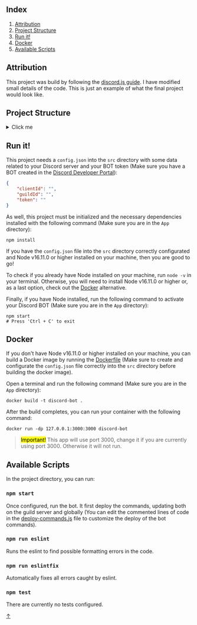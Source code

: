 ## Index

1. [Attribution](#attribution)
2. [Project Structure](#project-structure)
3. [Run it!](#run-it)
4. [Docker](#docker)
5. [Available Scripts](#available-scripts)

## Attribution

This project was build by following the [discord.js guide](https://github.com/discordjs/guide). I have modified small details of the code. This is just an example of what the final project would look like.

## Project Structure
<details>
<summary>Click me</summary>

```
App/
├── node_modules/
│   └── ...
├── src/
│   ├── assets/
│   │   └── ...
│   ├── commands/
│   │   ├── fun/
│   │   │   └── ping.js
│   │   ├── moderation/
│   │   │   ├── kick.js
│   │   │   └── prune.js
│   │   └── utility/
│   │       ├── avatar.js
│   │       ├── server.js
│   │       └── user.js
│   ├── data/
│   │   └── ...
│   ├── events/
│   │   ├── interactionCreate.js
│   │   └── ready.js
│   ├── scripts/
│   │   └── ...
│   ├── config.json
│   ├── deploy-commands.js
│   └── index.js
├── Dockerfile
├── package-lock.json
└── package.json
```
</details>

## Run it!

This project needs a `config.json` into the `src` directory with some data related to your Discord server and your BOT token (Make sure you have a BOT created in the [Discord Developer Portal](https://discord.com/developers/applications)):

```json
{
    "clientId": "",
    "guildId": "",
    "token": ""
}
```

As well, this project must be initialized and the necessary dependencies installed with the following command (Make sure you are in the `App` directory):

```shell
npm install
```

If you have the `config.json` file into the `src` directory correctly configurated and Node v16.11.0 or higher installed on your machine, then you are good to go!

To check if you already have Node installed on your machine, run `node -v` in your terminal. Otherwise, you will need to install Node v16.11.0 or higher or, as a last option, check out the [Docker](#docker) alternative.

Finally, if you have Node installed, run the following command to activate your Discord BOT (Make sure you are in the `App` directory):

```shell
npm start
# Press 'Ctrl + C' to exit
```

## Docker

If you don't have Node v16.11.0 or higher installed on your machine, you can build a Docker image by running the [Dockerfile](./Dockerfile) (Make sure to create and configurate the `config.json` file correctly into the `src` directory before building the docker image).

Open a terminal and run the following command (Make sure you are in the `App` directory):

```shell
docker build -t discord-bot .
```

After the build completes, you can run your container with the following command:

```shell
docker run -dp 127.0.0.1:3000:3000 discord-bot
```

> <mark>Important!</mark> This app will use port 3000, change it if you are currently using port 3000. Otherwise it will not run.

## Available Scripts

In the project directory, you can run:

### `npm start`

Once configured, run the bot. It first deploy the commands, updating both on the guild server and globally (You can edit the commented lines of code in the [deploy-commands.js](./src/deploy-commands.js) file to customize the deploy of the bot commands).

### `npm run eslint`

Runs the eslint to find possible formatting errors in the code.

### `npm run eslintfix`

Automatically fixes all errors caught by eslint.

### `npm test`

There are currently no tests configured.

<link rel="stylesheet" href="./README.css">
<a class="back-to-top" href="#top" title="Back to top">↑</a>